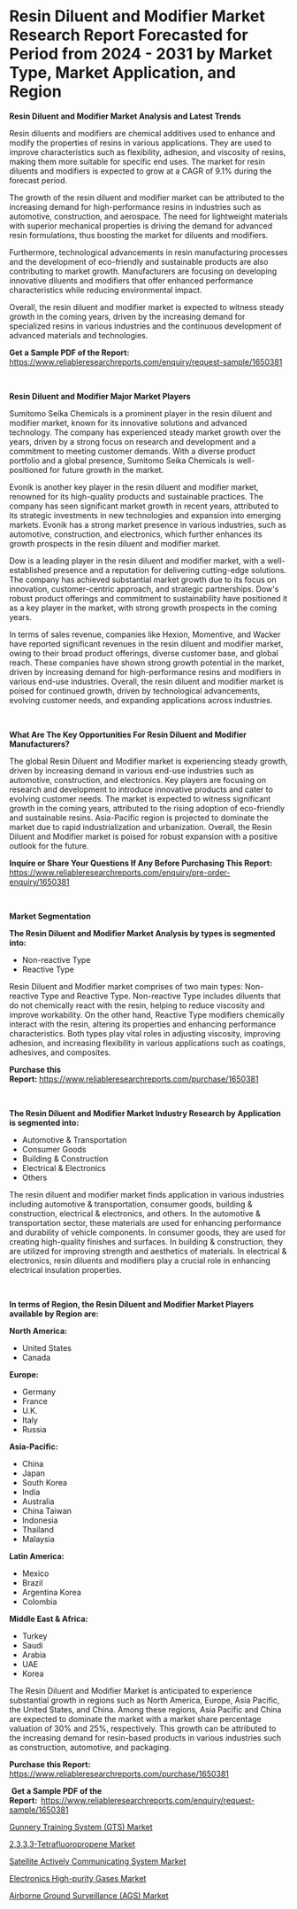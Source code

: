 <p><h1>Resin Diluent and Modifier Market Research Report Forecasted for Period from 2024 -  2031 by Market Type, Market Application, and Region</h1></p><p><strong>Resin Diluent and Modifier Market Analysis and Latest Trends</strong></p>
<p><p>Resin diluents and modifiers are chemical additives used to enhance and modify the properties of resins in various applications. They are used to improve characteristics such as flexibility, adhesion, and viscosity of resins, making them more suitable for specific end uses. The market for resin diluents and modifiers is expected to grow at a CAGR of 9.1% during the forecast period.</p><p>The growth of the resin diluent and modifier market can be attributed to the increasing demand for high-performance resins in industries such as automotive, construction, and aerospace. The need for lightweight materials with superior mechanical properties is driving the demand for advanced resin formulations, thus boosting the market for diluents and modifiers.</p><p>Furthermore, technological advancements in resin manufacturing processes and the development of eco-friendly and sustainable products are also contributing to market growth. Manufacturers are focusing on developing innovative diluents and modifiers that offer enhanced performance characteristics while reducing environmental impact.</p><p>Overall, the resin diluent and modifier market is expected to witness steady growth in the coming years, driven by the increasing demand for specialized resins in various industries and the continuous development of advanced materials and technologies.</p></p>
<p><strong>Get a Sample PDF of the Report:&nbsp;</strong> <a href="https://www.reliableresearchreports.com/enquiry/request-sample/1650381">https://www.reliableresearchreports.com/enquiry/request-sample/1650381</a></p>
<p>&nbsp;</p>
<p><strong>Resin Diluent and Modifier Major Market Players</strong></p>
<p><p>Sumitomo Seika Chemicals is a prominent player in the resin diluent and modifier market, known for its innovative solutions and advanced technology. The company has experienced steady market growth over the years, driven by a strong focus on research and development and a commitment to meeting customer demands. With a diverse product portfolio and a global presence, Sumitomo Seika Chemicals is well-positioned for future growth in the market.</p><p>Evonik is another key player in the resin diluent and modifier market, renowned for its high-quality products and sustainable practices. The company has seen significant market growth in recent years, attributed to its strategic investments in new technologies and expansion into emerging markets. Evonik has a strong market presence in various industries, such as automotive, construction, and electronics, which further enhances its growth prospects in the resin diluent and modifier market.</p><p>Dow is a leading player in the resin diluent and modifier market, with a well-established presence and a reputation for delivering cutting-edge solutions. The company has achieved substantial market growth due to its focus on innovation, customer-centric approach, and strategic partnerships. Dow's robust product offerings and commitment to sustainability have positioned it as a key player in the market, with strong growth prospects in the coming years.</p><p>In terms of sales revenue, companies like Hexion, Momentive, and Wacker have reported significant revenues in the resin diluent and modifier market, owing to their broad product offerings, diverse customer base, and global reach. These companies have shown strong growth potential in the market, driven by increasing demand for high-performance resins and modifiers in various end-use industries. Overall, the resin diluent and modifier market is poised for continued growth, driven by technological advancements, evolving customer needs, and expanding applications across industries.</p></p>
<p>&nbsp;</p>
<p><strong>What Are The Key Opportunities For Resin Diluent and Modifier Manufacturers?</strong></p>
<p><p>The global Resin Diluent and Modifier market is experiencing steady growth, driven by increasing demand in various end-use industries such as automotive, construction, and electronics. Key players are focusing on research and development to introduce innovative products and cater to evolving customer needs. The market is expected to witness significant growth in the coming years, attributed to the rising adoption of eco-friendly and sustainable resins. Asia-Pacific region is projected to dominate the market due to rapid industrialization and urbanization. Overall, the Resin Diluent and Modifier market is poised for robust expansion with a positive outlook for the future.</p></p>
<p><strong>Inquire or Share Your Questions If Any Before Purchasing This Report:</strong> <a href="https://www.reliableresearchreports.com/enquiry/pre-order-enquiry/1650381">https://www.reliableresearchreports.com/enquiry/pre-order-enquiry/1650381</a></p>
<p>&nbsp;</p>
<p><strong>Market Segmentation</strong></p>
<p><strong>The Resin Diluent and Modifier Market Analysis by types is segmented into:</strong></p>
<p><ul><li>Non-reactive Type</li><li>Reactive Type</li></ul></p>
<p><p>Resin Diluent and Modifier market comprises of two main types: Non-reactive Type and Reactive Type. Non-reactive Type includes diluents that do not chemically react with the resin, helping to reduce viscosity and improve workability. On the other hand, Reactive Type modifiers chemically interact with the resin, altering its properties and enhancing performance characteristics. Both types play vital roles in adjusting viscosity, improving adhesion, and increasing flexibility in various applications such as coatings, adhesives, and composites.</p></p>
<p><strong>Purchase this Report:&nbsp;</strong><a href="https://www.reliableresearchreports.com/purchase/1650381">https://www.reliableresearchreports.com/purchase/1650381</a></p>
<p>&nbsp;</p>
<p><strong>The Resin Diluent and Modifier Market Industry Research by Application is segmented into:</strong></p>
<p><ul><li>Automotive & Transportation</li><li>Consumer Goods</li><li>Building & Construction</li><li>Electrical & Electronics</li><li>Others</li></ul></p>
<p><p>The resin diluent and modifier market finds application in various industries including automotive & transportation, consumer goods, building & construction, electrical & electronics, and others. In the automotive & transportation sector, these materials are used for enhancing performance and durability of vehicle components. In consumer goods, they are used for creating high-quality finishes and surfaces. In building & construction, they are utilized for improving strength and aesthetics of materials. In electrical & electronics, resin diluents and modifiers play a crucial role in enhancing electrical insulation properties.</p></p>
<p>&nbsp;</p>
<p><strong>In terms of Region, the Resin Diluent and Modifier Market Players available by Region are:</strong></p>
<p>
    <p> <strong> North America: </strong>
        <ul>
            <li>United States</li>
            <li>Canada</li>
        </ul>
        </p> 
    <p> <strong> Europe: </strong>
        <ul>
            <li>Germany</li>
            <li>France</li>
            <li>U.K.</li>
            <li>Italy</li>
            <li>Russia</li>
        </ul>
        </p> 
    <p> <strong> Asia-Pacific: </strong>
        <ul>
            <li>China</li>
            <li>Japan</li>
            <li>South Korea</li>
            <li>India</li>
            <li>Australia</li>
            <li>China Taiwan</li>
            <li>Indonesia</li>
            <li>Thailand</li>
            <li>Malaysia</li>
        </ul>
        </p> 
    <p> <strong> Latin America: </strong>
        <ul>
            <li>Mexico</li>
            <li>Brazil</li>
            <li>Argentina Korea</li>
            <li>Colombia</li>
        </ul>
        </p> 
    <p> <strong> Middle East & Africa: </strong>
        <ul>
            <li>Turkey</li>
            <li>Saudi</li>
            <li>Arabia</li>
            <li>UAE</li>
            <li>Korea</li>
        </ul>
    </p>
    </p>
<p><p>The Resin Diluent and Modifier Market is anticipated to experience substantial growth in regions such as North America, Europe, Asia Pacific, the United States, and China. Among these regions, Asia Pacific and China are expected to dominate the market with a market share percentage valuation of 30% and 25%, respectively. This growth can be attributed to the increasing demand for resin-based products in various industries such as construction, automotive, and packaging.</p></p>
<p><strong>Purchase this Report: </strong><a href="https://www.reliableresearchreports.com/purchase/1650381">https://www.reliableresearchreports.com/purchase/1650381</a></p>
<p>&nbsp;<strong>Get a Sample PDF of the Report:&nbsp;&nbsp;</strong><a href="https://www.reliableresearchreports.com/enquiry/request-sample/1650381">https://www.reliableresearchreports.com/enquiry/request-sample/1650381</a></p>
<p><strong></strong></p>
<p><p><a href="https://github.com/mbisetmhermsr/Market-Research-Report-List-1/blob/main/gunnery-training-system-gts-market.md">Gunnery Training System (GTS) Market</a></p><p><a href="https://github.com/mbisetmhermsr/Market-Research-Report-List-1/blob/main/2333-tetrafluoropropene-market.md">2,3,3,3-Tetrafluoropropene Market</a></p><p><a href="https://github.com/zjyglelu/Market-Research-Report-List-1/blob/main/satellite-actively-communicating-system-market.md">Satellite Actively Communicating System Market</a></p><p><a href="https://github.com/zjyglelu/Market-Research-Report-List-1/blob/main/electronics-high-purity-gases-market.md">Electronics High-purity Gases Market</a></p><p><a href="https://github.com/santosh758595/Market-Research-Report-List-3/blob/main/airborne-ground-surveillance-ags-market.md">Airborne Ground Surveillance (AGS) Market</a></p></p>